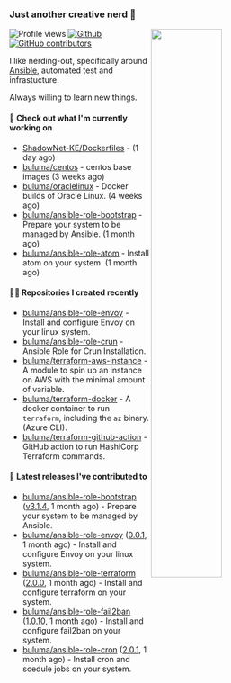 ### Just another creative nerd 👋


![Profile views](https://gpvc.arturio.dev/buluma) <a href="https://gitstats.me/buluma">
  <img align="right" src="https://github-readme-stats.vercel.app/api?username=buluma&theme=gotham&show_icons=true" width="50%"/>
</a>
[![Github](https://img.shields.io/badge/-buluma-black?style=flat&labelColor=black&logo=github&logoColor=white&include_all_commits=true&count_private=true)](https://gitstats.me/buluma)
[![GitHub contributors](https://img.shields.io/github/contributors/buluma/badges.svg)](https://GitHub.com/buluma/badges/graphs/contributors/)

I like nerding-out, specifically around [Ansible](https://github.com/ansible/ansible), automated test and infrastucture.

Always willing to learn new things.

#### 👷 Check out what I'm currently working on

- [ShadowNet-KE/Dockerfiles](https://github.com/ShadowNet-KE/Dockerfiles) -  (1 day ago)
- [buluma/centos](https://github.com/buluma/centos) - centos base images (3 weeks ago)
- [buluma/oraclelinux](https://github.com/buluma/oraclelinux) - Docker builds of Oracle Linux. (4 weeks ago)
- [buluma/ansible-role-bootstrap](https://github.com/buluma/ansible-role-bootstrap) - Prepare your system to be managed by Ansible. (1 month ago)
- [buluma/ansible-role-atom](https://github.com/buluma/ansible-role-atom) - Install atom on your system. (1 month ago)

#### 👨‍💻 Repositories I created recently

- [buluma/ansible-role-envoy](https://github.com/buluma/ansible-role-envoy) - Install and configure Envoy on your linux system.
- [buluma/ansible-role-crun](https://github.com/buluma/ansible-role-crun) - Ansible Role for Crun Installation.
- [buluma/terraform-aws-instance](https://github.com/buluma/terraform-aws-instance) - A module to spin up an instance on AWS with the minimal amount of variable.
- [buluma/terraform-docker](https://github.com/buluma/terraform-docker) - A docker container to run `terraform`, including the `az` binary. (Azure CLI).
- [buluma/terraform-github-action](https://github.com/buluma/terraform-github-action) - GitHub action to run HashiCorp Terraform commands.

#### 🚀 Latest releases I've contributed to

- [buluma/ansible-role-bootstrap](https://github.com/buluma/ansible-role-bootstrap) ([v3.1.4](https://github.com/buluma/ansible-role-bootstrap/releases/tag/v3.1.4), 1 month ago) - Prepare your system to be managed by Ansible.
- [buluma/ansible-role-envoy](https://github.com/buluma/ansible-role-envoy) ([0.0.1](https://github.com/buluma/ansible-role-envoy/releases/tag/0.0.1), 1 month ago) - Install and configure Envoy on your linux system.
- [buluma/ansible-role-terraform](https://github.com/buluma/ansible-role-terraform) ([2.0.0](https://github.com/buluma/ansible-role-terraform/releases/tag/2.0.0), 1 month ago) - Install and configure terraform on your system.
- [buluma/ansible-role-fail2ban](https://github.com/buluma/ansible-role-fail2ban) ([1.0.10](https://github.com/buluma/ansible-role-fail2ban/releases/tag/1.0.10), 1 month ago) - Install and configure fail2ban on your system.
- [buluma/ansible-role-cron](https://github.com/buluma/ansible-role-cron) ([2.0.1](https://github.com/buluma/ansible-role-cron/releases/tag/2.0.1), 1 month ago) - Install cron and scedule jobs on your system.


